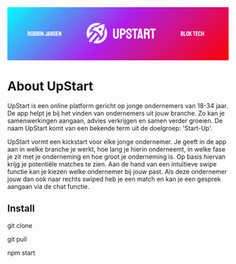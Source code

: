 <img src="https://github.com/robbinux/matching-app-blok-tech/blob/main/images/banner-upstart-readme-01.jpg" alt="Girl in a jacket">

# About UpStart

UpStart is een online platform gericht op jonge ondernemers van 18-34 jaar. De app helpt je bij het vinden van ondernemers uit jouw branche. Zo kan je samenwerkingen aangaan, advies verkrijgen en samen verder groeien. De naam UpStart komt van een bekende term uit de doelgroep: 'Start-Up'.

UpStart vormt een kickstart voor elke jonge ondernemer. Je geeft in de app aan in welke branche je werkt, hoe lang je hierin onderneemt, in welke fase je zit met je onderneming en hoe groot je onderneming is. Op basis hiervan krijg je potentiële matches te zien. Aan de hand van een intuïtieve swipe functie kan je kiezen welke ondernemer bij jouw past. Als deze ondernemer jouw dan ook naar rechts swiped heb je een match en kan je een gesprek aangaan via de chat functie.

## Install

git clone

git pull

npm start
